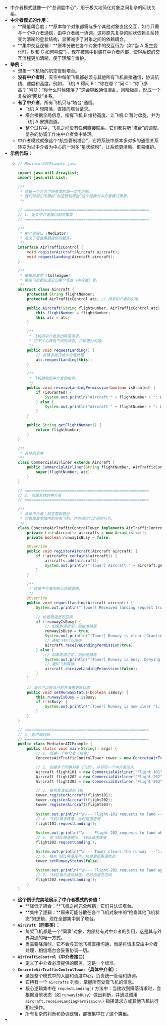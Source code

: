 - 中介者模式就像一个“总调度中心”，用于极大地简化对象之间复杂的网状关系。
- **中介者模式的作用：**
	- **降低耦合度：**原本每个对象都需与多个其他对象直接交互，如今只需与一个中介者通信，由中介者统一协调。这将原先复杂的网状依赖关系转变为清晰的星状结构，显著减少了对象之间的依赖耦合。
	- **集中交互逻辑：**原本分散在各个对象中的交互行为（如“当 A 发生变化时，B 和 C 如何响应”），现在被集中封装在中介者内部，使得系统的交互流程更加清晰，便于理解与维护。
- **举例：**
	- 想象一下机场的航空管制塔台。
	- **没有中介者时**，天空中每架飞机都必须与其他所有飞机直接通信，协调航线、速度和高度。例如，飞机 A 得问 B：“你在哪？”问 C：“你飞多高？”问 D：“你什么时候降落？”这会导致通信混乱、风险极高，形成一个复杂的“网状”关系。
	- **有了中介者**，所有飞机只与“塔台”通信。
		- 飞机 A 想降落，直接向塔台请求。
		- 塔台根据全局信息，指挥飞机 B 维持高度、让飞机 C 暂时盘旋，并为飞机 A 安排跑道。
		- 整个过程中，飞机之间没有任何直接联系，它们都只听“塔台”的调度。复杂的协调工作由中介者集中处理。
	- 中介者模式就像这个“航空管制塔台”，它将系统中原本多对多的通信关系转变为以中介者为中心的一对多“星状结构”，让系统更清晰、更易维护。
- **示例代码：**
	- ```java
	  // MediatorATCExample.java
	  
	  import java.util.ArrayList;
	  import java.util.List;
	  
	  /**
	   * 这是一个包含了所有类的单一文件示例。
	   * 我们将用它来模拟“航空管制塔台”这个经典的中介者模式场景。
	   */
	  
	  // =======================================================
	  // 1. 定义中介者接口和同事类
	  // =======================================================
	  
	  /**
	   * 中介者接口 (Mediator)
	   * 定义了塔台需要提供的服务。
	   */
	  interface AirTrafficControl {
	      void registerAircraft(Aircraft aircraft);
	      void requestLanding(Aircraft aircraft);
	  }
	  
	  /**
	   * 抽象同事类 (Colleague)
	   * 每架飞机都知道它归哪个塔台（中介者）管。
	   */
	  abstract class Aircraft {
	      protected String flightNumber;
	      protected AirTrafficControl atc; // 持有中介者的引用
	  
	      public Aircraft(String flightNumber, AirTrafficControl atc) {
	          this.flightNumber = flightNumber;
	          this.atc = atc;
	      }
	  
	      /**
	       * 飞机向中介者发出降落请求。
	       * 它不关心其他飞机的状态，只和塔台沟通。
	       */
	      public void requestLanding() {
	          // 将请求委托给中介者处理
	          atc.requestLanding(this);
	      }
	  
	      /**
	       * 飞机接收到中介者的指令。
	       */
	      public void receiveLandingPermission(boolean isGranted) {
	          if (isGranted) {
	              System.out.println("Aircraft " + flightNumber + ": Landing permission GRANTED. Now landing.");
	          } else {
	              System.out.println("Aircraft " + flightNumber + ": Landing permission DENIED. Holding position.");
	          }
	      }
	  
	      public String getFlightNumber() {
	          return flightNumber;
	      }
	  }
	  
	  /**
	   * 具体同事类
	   */
	  class CommercialAirliner extends Aircraft {
	      public CommercialAirliner(String flightNumber, AirTrafficControl atc) {
	          super(flightNumber, atc);
	      }
	  }
	  
	  // =======================================================
	  // 2. 创建具体的中介者
	  // =======================================================
	  
	  /**
	   * 具体中介者：航空管制塔台
	   * 它管理着空域内的所有飞机，并协调它们之间的行为。
	   */
	  class ConcreteAirTrafficControlTower implements AirTrafficControl {
	      private List<Aircraft> aircrafts = new ArrayList<>();
	      private boolean runwayIsBusy = false;
	  
	      @Override
	      public void registerAircraft(Aircraft aircraft) {
	          if (!aircrafts.contains(aircraft)) {
	              aircrafts.add(aircraft);
	              System.out.println("[Tower] Aircraft " + aircraft.getFlightNumber() + " has been registered.");
	          }
	      }
	  
	      /**
	       * 这是中介者的核心协调逻辑。
	       */
	      @Override
	      public void requestLanding(Aircraft aircraft) {
	          System.out.println("[Tower] Received landing request from " + aircraft.getFlightNumber() + ".");
	          
	          // 检查跑道是否空闲
	          if (!runwayIsBusy) {
	              // 如果跑道空闲，则批准降落
	              runwayIsBusy = true;
	              System.out.println("[Tower] Runway is clear. Granting landing permission to " + aircraft.getFlightNumber() + ".");
	              // 通知飞机可以降落
	              aircraft.receiveLandingPermission(true);
	          } else {
	              // 如果跑道正忙，则拒绝降落
	              System.out.println("[Tower] Runway is busy. Denying landing permission for " + aircraft.getFlightNumber() + ".");
	              // 通知飞机等待
	              aircraft.receiveLandingPermission(false);
	          }
	      }
	      
	      // 塔台可以有自己的方法来更新状态
	      public void setRunwayStatus(boolean isBusy) {
	          this.runwayIsBusy = isBusy;
	          if (!isBusy) {
	              System.out.println("[Tower] Runway is now clear.");
	          }
	      }
	  }
	  
	  // =======================================================
	  // 3. 客户端代码
	  // =======================================================
	  public class MediatorATCExample {
	      public static void main(String[] args) {
	          // 1. 创建一个中介者（塔台）
	          ConcreteAirTrafficControlTower tower = new ConcreteAirTrafficControlTower();
	  
	          // 2. 创建多个同事对象（飞机），并将同一个中介者注入
	          Aircraft flight101 = new CommercialAirliner("Flight-101", tower);
	          Aircraft flight202 = new CommercialAirliner("Flight-202", tower);
	          Aircraft flight303 = new CommercialAirliner("Flight-303", tower);
	  
	          // 3. 在塔台注册这些飞机
	          tower.registerAircraft(flight101);
	          tower.registerAircraft(flight202);
	          tower.registerAircraft(flight303);
	          
	          System.out.println("\n--- Flight-101 requests to land ---");
	          // 4. 飞机1请求降落，此时跑道空闲
	          flight101.requestLanding();
	          
	          System.out.println("\n--- Flight-202 requests to land while runway is busy ---");
	          // 5. 在飞机1降落期间，飞机2请求降落
	          flight202.requestLanding();
	  
	          System.out.println("\n--- Tower clears the runway ---");
	          // 6. 模拟飞机1降落完毕，塔台更新跑道状态
	          tower.setRunwayStatus(false);
	          
	          System.out.println("\n--- Flight-202 requests to land again ---");
	          // 7. 飞机2再次请求降落，此时跑道已空闲
	          flight202.requestLanding();
	      }
	  }
	  ```
	- **这个例子完美地展示了中介者模式的价值：**
		- **降低了耦合：**飞机之间完全解耦，它们只认识塔台。
		- **集中了逻辑：**原来可能分散在各个飞机对象中的“检查其他飞机状态”的逻辑，现在全部集中到了塔台。
	- **`Aircraft`（同事类）：**
		- 每架飞机都是一个“同事”对象，内部持有对中介者的引用，这是其与外界沟通的唯一方式。
		- 当需要降落时，它不会与其他飞机直接沟通，而是将请求交由中介者处理，相信塔台会妥善协调一切。
	- **`AirTrafficControl`（中介者接口）**：
		- 定义了中介者必须提供的服务，这是一个标准。
	- **`ConcreteAirTrafficControlTower`（具体中介者）**：
		- 这是整个模式中的大脑和调度中心，负责统一管理和协调。
		- 它持有一个 `aircrafts` 列表，掌握所有受管飞机的信息。
		- 核心逻辑集中在 `requestLanding()` 方法中：当接收到降落请求时，会根据当前状态（如 `runwayIsBusy`）做出判断，并通过调用 `aircraft.receiveLandingPermission()` 指挥请求方或其他飞机执行相应操作。
		- 所有复杂的判断和协调逻辑，都被集中在了这个类里。
-